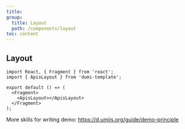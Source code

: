 ```yaml
---
title:
group:
  title: Layout
  path: /components/layout
toc: content
---
```


## Layout

```tsx
import React, { Fragment } from 'react';
import { ApisLayout } from 'dumi-template';

export default () => (
  <Fragment>
    <ApisLayout></ApisLayout>
  </Fragment>
);
```

More skills for writing demo: https://d.umijs.org/guide/demo-principle
